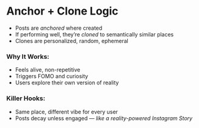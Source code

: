 # Anchor + Clone Logic

- Posts are *anchored* where created
- If performing well, they’re *cloned* to semantically similar places
- Clones are personalized, random, ephemeral

### Why It Works:
- Feels alive, non-repetitive
- Triggers FOMO and curiosity
- Users explore their own version of reality

### Killer Hooks:
- Same place, different vibe for every user
- Posts decay unless engaged — *like a reality-powered Instagram Story*